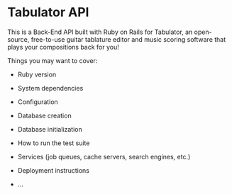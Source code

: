 # Tabulator API

This is a Back-End API built with Ruby on Rails for Tabulator, an open-source, free-to-use guitar tablature editor and music scoring
software that plays your compositions back for you!

Things you may want to cover:

* Ruby version

* System dependencies

* Configuration

* Database creation

* Database initialization

* How to run the test suite

* Services (job queues, cache servers, search engines, etc.)

* Deployment instructions

* ...
